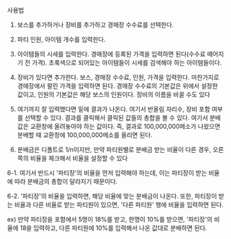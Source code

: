 사용법

1. 보스를 추가하거나 장비를 추가하고 경매장 수수료를 선택한다.

2. 파티 인원, 아이템 개수를 입력한다.

3. 아이템들의 시세를 입력한다. 경매장에 등록된 가격을 입력하면 된다(수수료 떼어지기 전 가격). 초록색으로 되어있는 아이템들이 시세를 검색해야 하는 아이템들이다.

4. 장비가 있다면 추가한다. 보스, 경매장 수수료, 인원, 가격을 입력한다. 마찬가지로 경매장에서 팔린 가격을 입력하면 된다. 경매장 수수료의 기본값은 위에서 설정한 값이고, 
인원의 기본값은 해당 보스의 인원이다. 장비의 이름을 바꿀 수도 있다

5. 여기까지 잘 입력했다면 밑에 결과가 나온다. 여기서 반올림 자리수, 장비 포함 여부를 선택할 수 있다. 결과를 클릭해서 클릭된 값들의 총합을 볼 수 있다. 여기서 분배값은 교환창에 올려놓아야 하는 값이다. 즉, 결과로 100,000,000메소가 나왔으면 분배할 때 교환창에 100,000,000메소를 올리면 된다.

6. 분배금은 디폴트로 1/n이지만, 만약 파티원별로 분배금 받는 비율이 다른 경우, 오른쪽의 비율을 체크해서 비율을 설정할 수 있다

6-1. 여기서 반드시 '파티장'의 비율을 먼저 입력해야 하는데, 이는 파티장이 받는 비율에 따라 분배금의 총합이 달라지기 때문이다.

6-2. '파티장'의 비율을 입력하면, 해당 비율에 맞는 분배금이 나온다. 또한, 파티장이 받는 비율과 다른 비율로 받는 파티원이 있으면, 
'다른 파티원' 행에 비율을 입력하면 된다.

ex) 만약 파티장을 포함에서 5명이 18%를 받고, 한명이 10%를 받으면, '파티장'의 비율에 18을 입력하고, 다른 파티원에 10%를 입력해서 나온 값대로 분배하면 된다.
